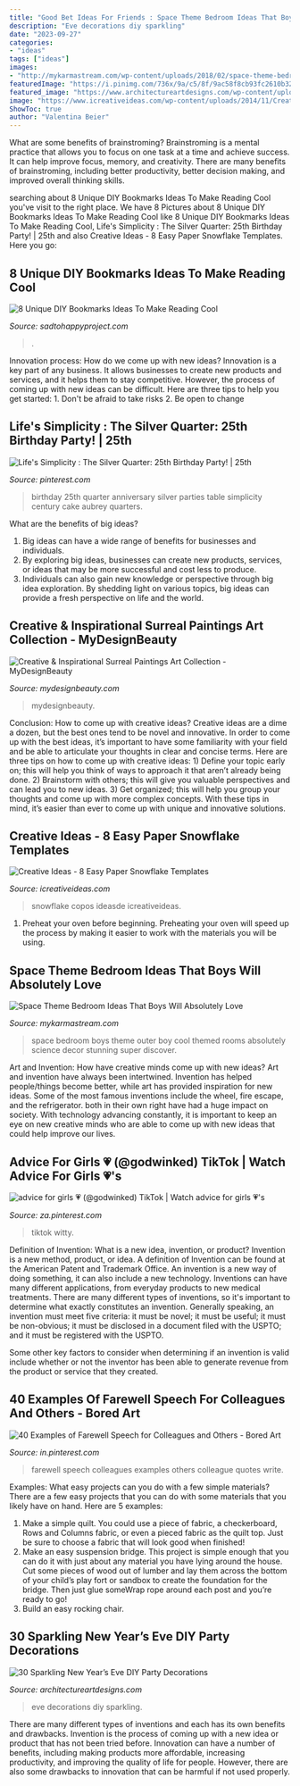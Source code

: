 ```yaml
---
title: "Good Bet Ideas For Friends : Space Theme Bedroom Ideas That Boys Will Absolutely Love"
description: "Eve decorations diy sparkling"
date: "2023-09-27"
categories:
- "ideas"
tags: ["ideas"]
images:
- "http://mykarmastream.com/wp-content/uploads/2018/02/space-theme-bedroom-12-.jpg"
featuredImage: "https://i.pinimg.com/736x/9a/c5/8f/9ac58f8cb93fc2610b32b79ccce477c5.jpg"
featured_image: "https://www.architectureartdesigns.com/wp-content/uploads/2013/12/1918-630x941.jpg"
image: "https://www.icreativeideas.com/wp-content/uploads/2014/11/Creative-Ideas-8-Easy-Paper-Snowflake-Templates-6.jpg"
ShowToc: true
author: "Valentina Beier"
---
```



What are some benefits of brainstroming?
Brainstroming is a mental practice that allows you to focus on one task at a time and achieve success. It can help improve focus, memory, and creativity. There are many benefits of brainstroming, including better productivity, better decision making, and improved overall thinking skills.

	

		
searching about 8 Unique DIY Bookmarks Ideas To Make Reading Cool you've visit to the right place. We have 8 Pictures about 8 Unique DIY Bookmarks Ideas To Make Reading Cool like 8 Unique DIY Bookmarks Ideas To Make Reading Cool,  Life&#039;s Simplicity : The Silver Quarter: 25th Birthday Party! | 25th and also Creative Ideas - 8 Easy Paper Snowflake Templates. Here you go:
		
    
## 8 Unique DIY Bookmarks Ideas To Make Reading Cool

<img loading=lazy src="http://sadtohappyproject.com/wp-content/uploads/2015/10/Creative-DIY-Bookmarks-Ideas234.jpg" onerror="this.onerror=null;this.src='https://tse3.mm.bing.net/th?id=OIP.JPcctWz542WKpMF1-kCwdAHaJ4&amp;pid=15.1';" alt="8 Unique DIY Bookmarks Ideas To Make Reading Cool">

_Source: sadtohappyproject.com_

>. 

	

Innovation process: How do we come up with new ideas?
Innovation is a key part of any business. It allows businesses to create new products and services, and it helps them to stay competitive. However, the process of coming up with new ideas can be difficult. Here are three tips to help you get started: 1. Don't be afraid to take risks 2. Be open to change 
    
##  Life&#039;s Simplicity : The Silver Quarter: 25th Birthday Party! | 25th

<img loading=lazy src="https://i.pinimg.com/736x/ec/54/8e/ec548e9cc9e8ca7cf21ea6ae30628869--th-birthday-parties-birthday-ideas.jpg" onerror="this.onerror=null;this.src='https://tse3.mm.bing.net/th?id=OIP.mgAeExhaea-3p0Xa_7yhywEsDh&amp;pid=15.1';" alt=" Life&#039;s Simplicity : The Silver Quarter: 25th Birthday Party! | 25th">

_Source: pinterest.com_

>birthday 25th quarter anniversary silver parties table simplicity century cake aubrey quarters. 

	

What are the benefits of big ideas?
1. Big ideas can have a wide range of benefits for businesses and individuals. 
2. By exploring big ideas, businesses can create new products, services, or ideas that may be more successful and cost less to produce. 
3. Individuals can also gain new knowledge or perspective through big idea exploration. By shedding light on various topics, big ideas can provide a fresh perspective on life and the world.

    
## Creative &amp; Inspirational Surreal Paintings Art Collection - MyDesignBeauty

<img loading=lazy src="https://www.mydesignbeauty.com/wp-content/uploads/2016/10/inspirational-surreal-paintings-collection-by-mydesignbeauty-7.jpg" onerror="this.onerror=null;this.src='https://tse1.mm.bing.net/th?id=OIP.8sbbApeihtusKbldhUNU9QHaK0&amp;pid=15.1';" alt="Creative &amp; Inspirational Surreal Paintings Art Collection - MyDesignBeauty">

_Source: mydesignbeauty.com_

>mydesignbeauty. 

	

Conclusion: How to come up with creative ideas?
Creative ideas are a dime a dozen, but the best ones tend to be novel and innovative. In order to come up with the best ideas, it’s important to have some familiarity with your field and be able to articulate your thoughts in clear and concise terms. Here are three tips on how to come up with creative ideas: 1) Define your topic early on; this will help you think of ways to approach it that aren’t already being done. 2) Brainstorm with others; this will give you valuable perspectives and can lead you to new ideas. 3) Get organized; this will help you group your thoughts and come up with more complex concepts. With these tips in mind, it’s easier than ever to come up with unique and innovative solutions.

    
## Creative Ideas - 8 Easy Paper Snowflake Templates

<img loading=lazy src="https://www.icreativeideas.com/wp-content/uploads/2014/11/Creative-Ideas-8-Easy-Paper-Snowflake-Templates-6.jpg" onerror="this.onerror=null;this.src='https://tse4.mm.bing.net/th?id=OIP.AJsX3O0w3Nde9N0yDLRAGwHaMR&amp;pid=15.1';" alt="Creative Ideas - 8 Easy Paper Snowflake Templates">

_Source: icreativeideas.com_

>snowflake copos ideasde icreativeideas. 

	

1. Preheat your oven before beginning. Preheating your oven will speed up the process by making it easier to work with the materials you will be using.

    
## Space Theme Bedroom Ideas That Boys Will Absolutely Love

<img loading=lazy src="http://mykarmastream.com/wp-content/uploads/2018/02/space-theme-bedroom-12-.jpg" onerror="this.onerror=null;this.src='https://tse3.mm.bing.net/th?id=OIP.KmEL59G6mAukG4hrm4EOYQHaKD&amp;pid=15.1';" alt="Space Theme Bedroom Ideas That Boys Will Absolutely Love">

_Source: mykarmastream.com_

>space bedroom boys theme outer boy cool themed rooms absolutely science decor stunning super discover. 

	

Art and Invention: How have creative minds come up with new ideas?
Art and invention have always been intertwined. Invention has helped people/things become better, while art has provided inspiration for new ideas. Some of the most famous inventions include the wheel, fire escape, and the refrigerator. both in their own right have had a huge impact on society. With technology advancing constantly, it is important to keep an eye on new creative minds who are able to come up with new ideas that could help improve our lives.

    
## Advice For Girls 💗 (@godwinked) TikTok | Watch Advice For Girls 💗&#039;s

<img loading=lazy src="https://i.pinimg.com/736x/de/a4/bb/dea4bb153fccaad4f58d019b3de859c6.jpg" onerror="this.onerror=null;this.src='https://tse1.mm.bing.net/th?id=OIP.Qpcp22p6Bc_csdmNLQY7RgHaNK&amp;pid=15.1';" alt="advice for girls 💗 (@godwinked) TikTok | Watch advice for girls 💗&#039;s">

_Source: za.pinterest.com_

>tiktok witty. 

	

Definition of Invention: What is a new idea, invention, or product?
Invention is a new method, product, or idea. A definition of Invention can be found at the American Patent and Trademark Office. An invention is a new way of doing something, it can also include a new technology. Inventions can have many different applications, from everyday products to new medical treatments. 
There are many different types of inventions, so it's important to determine what exactly constitutes an invention. Generally speaking, an invention must meet five criteria: it must be novel; it must be useful; it must be non-obvious; it must be disclosed in a document filed with the USPTO; and it must be registered with the USPTO. 

Some other key factors to consider when determining if an invention is valid include whether or not the inventor has been able to generate revenue from the product or service that they created.

    
## 40 Examples Of Farewell Speech For Colleagues And Others - Bored Art

<img loading=lazy src="https://i.pinimg.com/736x/9a/c5/8f/9ac58f8cb93fc2610b32b79ccce477c5.jpg" onerror="this.onerror=null;this.src='https://tse4.mm.bing.net/th?id=OIP.YE1QDFJf2Rk8mn25wGJkQwHaLI&amp;pid=15.1';" alt="40 Examples of Farewell Speech for Colleagues and Others - Bored Art">

_Source: in.pinterest.com_

>farewell speech colleagues examples others colleague quotes write. 

	

Examples: What easy projects can you do with a few simple materials?
There are a few easy projects that you can do with some materials that you likely have on hand. Here are 5 examples:
1. Make a simple quilt. You could use a piece of fabric, a checkerboard, Rows and Columns fabric, or even a pieced fabric as the quilt top. Just be sure to choose a fabric that will look good when finished! 
2. Make an easy suspension bridge. This project is simple enough that you can do it with just about any material you have lying around the house. Cut some pieces of wood out of lumber and lay them across the bottom of your child’s play fort or sandbox to create the foundation for the bridge. Then just glue someWrap rope around each post and you’re ready to go! 
3. Build an easy rocking chair.

    
## 30 Sparkling New Year’s Eve DIY Party Decorations

<img loading=lazy src="https://www.architectureartdesigns.com/wp-content/uploads/2013/12/1918-630x941.jpg" onerror="this.onerror=null;this.src='https://tse3.mm.bing.net/th?id=OIP.MdGl__p-XkMslD3blZnPEwHaLD&amp;pid=15.1';" alt="30 Sparkling New Year’s Eve DIY Party Decorations">

_Source: architectureartdesigns.com_

>eve decorations diy sparkling. 

	

There are many different types of inventions and each has its own benefits and drawbacks.
Invention is the process of coming up with a new idea or product that has not been tried before. Innovation can have a number of benefits, including making products more affordable, increasing productivity, and improving the quality of life for people. However, there are also some drawbacks to innovation that can be harmful if not used properly.

